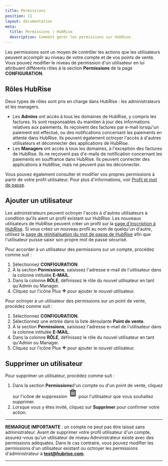 ```yaml
---
title: Permissions
position: 11
layout: documentation
meta:
  title: Permissions | HubRise
  description: Comment gérer les permissions sur HubRise.
---
```


Les permissions sont un moyen de contrôler les actions que les utilisateurs peuvent accomplir au niveau de votre compte et de vos points de vente. Vous pouvez modifier le niveau de permission d'un utilisateur en lui attribuant différents rôles à la section **Permissions** de la page **CONFIGURATION**.

## Rôles HubRise

Deux types de rôles sont pris en charge dans HubRise : les administrateurs et les managers.

- Les **Admins** ont accès à tous les domaines de HubRise, y compris les factures. Ils sont responsables du maintien à jour des informations relatives aux paiements. Ils reçoivent des factures par e-mail lorsqu'un paiement est effectué, ou des notifications concernant les paiements en attente dans HubRise. Ils peuvent également octroyer l'accès à d'autres utilisateurs et déconnecter des applications de HubRise.
- Les **Managers** ont accès à tous les domaines, à l'exception des factures de HubRise. Ils ne reçoivent pas d'e-mails de notification concernant les paiements en souffrance dans HubRise. Ils peuvent connecter des applications à HubRise, mais ne peuvent pas les déconnecter.

Vous pouvez également consulter et modifier vos propres permissions à partir de votre profil utilisateur. Pour plus d'informations, voir [Profil et mot de passe](/docs/profil-mot-de-passe/).

## Ajouter un utilisateur

Les administrateurs peuvent octroyer l'accès à d'autres utilisateurs à condition qu'ils aient un profil existant sur HubRise. Les nouveaux utilisateurs de HubRise peuvent créer un profil sur la [page d'inscription à HubRise](https://manager.hubrise.com/signup?locale=fr-FR). Si vous créez un nouveau profil au nom de quelqu'un d'autre, utilisez la [page de réinitialisation du mot de passe de HubRise](https://manager.hubrise.com/reset_password/new?locale=fr-FR) afin que l'utilisateur puisse saisir son propre mot de passe sécurisé.

Pour accorder à un utilisateur des permissions sur un compte, procédez comme suit :

1. Sélectionnez **CONFIGURATION**.
1. À la section **Permissions**, saisissez l'adresse e-mail de l'utilisateur dans la colonne intitulée **E-MAIL**.
1. Dans la colonne **RÔLE**, définissez le rôle du nouvel utilisateur en tant qu'Admin ou Manager.
1. Cliquez sur l'icône Plus <InlineImage width="13" height="13">![Icône Plus](../images/059-add-icon.png)</InlineImage> pour ajouter le nouvel utilisateur.

Pour octroyer à un utilisateur des permissions sur un point de vente, procédez comme suit :

1. Sélectionnez **CONFIGURATION**.
1. Sélectionnez une entrée dans la liste déroulante **Point de vente**.
1. À la section **Permissions**, saisissez l'adresse e-mail de l'utilisateur dans la colonne intitulée **E-MAIL**.
1. Dans la colonne **RÔLE**, définissez le rôle du nouvel utilisateur en tant qu'Admin ou Manager.
1. Cliquez sur l'icône Plus <InlineImage width="13" height="13">![Icône Plus](../images/059-add-icon.png)</InlineImage> pour ajouter le nouvel utilisateur.

## Supprimer un utilisateur

Pour supprimer un utilisateur, procédez comme suit :

1. Dans la section **Permissions**d'un compte ou d'un point de vente, cliquez sur l'icône de suppression <InlineImage width="15" height="16">![Icône de corbeille](../images/057-2x-trash-icon.png)</InlineImage> pour l'utilisateur que vous souhaitez supprimer.
1. Lorsque vous y êtes invité, cliquez sur **Supprimer** pour confirmer votre action.

---

**REMARQUE IMPORTANTE** : un compte ne peut pas être laissé sans administrateur. Avant de supprimer votre profil utilisateur d'un compte, assurez-vous qu'un utilisateur de niveau Administrateur existe avec des permissions adéquates. Dans le cas contraire, vous pouvez modifier les permissions d'un utilisateur existant ou octroyer les permissions d'administrateur à **test@hubrise.com**.

---
